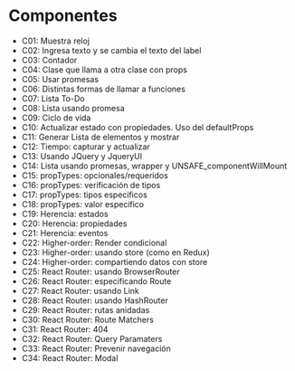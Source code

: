 # Componentes

- C01: Muestra reloj
- C02: Ingresa texto y se cambia el texto del label
- C03: Contador
- C04: Clase que llama a otra clase con props
- C05: Usar promesas
- C06: Distintas formas de llamar a funciones
- C07: Lista To-Do
- C08: Lista usando promesa
- C09: Ciclo de vida
- C10: Actualizar estado con propiedades. Uso del defaultProps
- C11: Generar Lista de elementos y mostrar
- C12: Tiempo: capturar y actualizar
- C13: Usando JQuery y JqueryUI
- C14: Lista usando promesas, wrapper y UNSAFE_componentWillMount
- C15: propTypes: opcionales/requeridos 
- C16: propTypes: verificación de tipos
- C17: propTypes: tipos especificos
- C18: propTypes: valor especifico 
- C19: Herencia: estados
- C20: Herencia: propiedades
- C21: Herencia: eventos
- C22: Higher-order: Render condicional
- C23: Higher-order: usando store (como en Redux)
- C24: Higher-order: compartiendo datos con store
- C25: React Router: usando BrowserRouter
- C26: React Router: especificando Route
- C27: React Router: usando Link
- C28: React Router: usando HashRouter
- C29: React Router: rutas anidadas
- C30: React Router: Route Matchers
- C31: React Router: 404
- C32: React Router: Query Paramaters
- C33: React Router: Prevenir navegación
- C34: React Router: Modal
